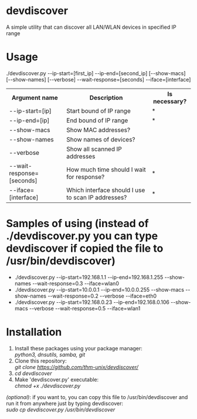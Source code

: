 # devdiscover
A simple utility that can discover all LAN/WLAN devices in specified IP range

# Usage
./devdiscover.py --ip-start=[first_ip] --ip-end=[second_ip] [--show-macs] [--show-names] [--verbose] --wait-response=[seconds] --iface=[interface]

<table>
  <tr><th>Argument name</th><th>Description</th><th>Is necessary?</th></tr>
  <tr><td>--ip-start=[ip]</td><td>Start bound of IP range</td><td>*</td></tr>
  <tr><td>--ip-end=[ip]</td><td>End bound of IP range</td><td>*</td></tr>
  <tr><td>--show-macs</td><td>Show MAC addresses?</td><td></td></tr>
  <tr><td>--show-names</td><td>Show names of devices?</td><td></td></tr>
  <tr><td>--verbose</td><td>Show all scanned IP addresses</td><td></td></tr>
  <tr><td>--wait-response=[seconds]</td><td>How much time should I wait for response?</td><td>*</td></tr>
  <tr><td>--iface=[interface]</td><td>Which interface should I use to scan IP addresses?</td><td>*</td></tr>
</table>

# Samples of using (instead of ./devdiscover.py you can type devdiscover if copied the file to /usr/bin/devdiscover)
<ul>
  <li>./devdiscover.py --ip-start=192.168.1.1 --ip-end=192.168.1.255 --show-names --wait-response=0.3 --iface=wlan0</li>
  <li>./devdiscover.py --ip-start=10.0.0.1 --ip-end=10.0.0.255 --show-macs --show-names --wait-response=0.2 --verbose --iface=eth0</li>
  <li>./devdiscover.py --ip-start=192.168.0.23 --ip-end=192.168.0.106 --show-macs --verbose --wait-response=0.5 --iface=wlan1</li>
</ul>

# Installation
1. Install these packages using your package manager:<br>
   <i>python3, dnsutils, samba, git</i>
2. Clone this repository:<br>
   <i>git clone https://github.com/thm-unix/devdiscover/</i>
3. <i>cd devdiscover</i>
4. Make 'devdiscover.py' executable:<br>
   <i>chmod +x ./devdiscover.py</i><br>
   
<i>(optional)</i>: if you want to, you can copy this file to /usr/bin/devdiscover and run it from anywhere just by typing devdiscover:<br>
   <i>sudo cp devdiscover.py /usr/bin/devdiscover</i>
